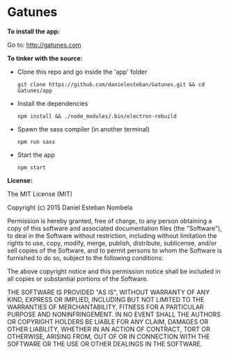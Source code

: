 Gatunes
=======

**To install the app:**

Go to: http://gatunes.com

**To tinker with the source:**

* Clone this repo and go inside the 'app' folder
  
  ```git clone https://github.com/danielesteban/Gatunes.git && cd Gatunes/app```

* Install the dependencies
  
  ```npm install && ./node_modules/.bin/electron-rebuild```

* Spawn the sass compiler (in another terminal)
  
  ```npm run sass```

* Start the app
  
  ```npm start```

**License:**

The MIT License (MIT)

Copyright (c) 2015 Daniel Esteban Nombela

Permission is hereby granted, free of charge, to any person obtaining a copy
of this software and associated documentation files (the "Software"), to deal
in the Software without restriction, including without limitation the rights
to use, copy, modify, merge, publish, distribute, sublicense, and/or sell
copies of the Software, and to permit persons to whom the Software is
furnished to do so, subject to the following conditions:

The above copyright notice and this permission notice shall be included in
all copies or substantial portions of the Software.

THE SOFTWARE IS PROVIDED "AS IS", WITHOUT WARRANTY OF ANY KIND, EXPRESS OR
IMPLIED, INCLUDING BUT NOT LIMITED TO THE WARRANTIES OF MERCHANTABILITY,
FITNESS FOR A PARTICULAR PURPOSE AND NONINFRINGEMENT. IN NO EVENT SHALL THE
AUTHORS OR COPYRIGHT HOLDERS BE LIABLE FOR ANY CLAIM, DAMAGES OR OTHER
LIABILITY, WHETHER IN AN ACTION OF CONTRACT, TORT OR OTHERWISE, ARISING FROM,
OUT OF OR IN CONNECTION WITH THE SOFTWARE OR THE USE OR OTHER DEALINGS IN
THE SOFTWARE.
